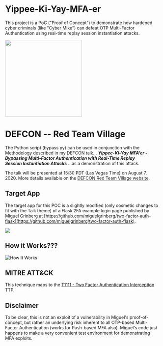 # Yippee-Ki-Yay-MFA-er
This project is a PoC ("Proof of Concept") to demonstrate how hardened cyber criminals (like "Cyber Mike") can defeat OTP Multi-Factor Authentication using real-time replay session instantiation attacks.  

<img src="https://raw.githubusercontent.com/pan0pt1c0n/Yippee-Ki-Yay-MFA-er/master/documentation/CyberMike.png" width="250"/>

# DEFCON -- Red Team Village
The Python script (bypass.py) can be used in conjunction with the Methodology described in my DEFCON talk...
***Yippee-Ki-Yay MFA'er - Bypassing Multi-Factor Authentication with Real-Time Replay  
Session Instantiation Attacks***
...as a demonstration of this attack.

The talk will be presented at 15:30 PDT (Las Vegas Time) on August 7, 2020.  More details available on the [DEFCON Red Team Village website](https://redteamvillage.io/day1.html).

## Target App
The target app for this POC is a slightly modified (only cosmetic changes to fit with the Talk theme) of a Flask 2FA example login page published by Miguel Grinberg at [https://github.com/miguelgrinberg/two-factor-auth-flask](https://github.com/miguelgrinberg/two-factor-auth-flask).

<img src="https://raw.githubusercontent.com/pan0pt1c0n/Yippee-Ki-Yay-MFA-er/master/documentation/TargetApp.png">

## How it Works???
![How It Works](https://raw.githubusercontent.com/pan0pt1c0n/Yippee-Ki-Yay-MFA-er/master/documentation/HowItWorks.png)


## MITRE ATT&CK
This technique maps to the [T1111 - Two Factor Authentication Interception](https://attack.mitre.org/techniques/T1111/) TTP.

## Disclaimer
To be clear, this is not an exploit of a vulnerability in Miguel's proof-of-concept, but rather an underlying risk inherent to all OTP-based Multi-Factor Authentication (works for Push-based MFA also). Miguel's code just happens to make a very convenient test environment for demonstrating MFA exploits.
